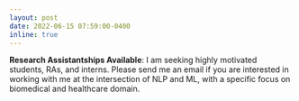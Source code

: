 ```yaml
---
layout: post
date: 2022-06-15 07:59:00-0400
inline: true
---
```



**Research Assistantships Available**: I am seeking highly motivated students, RAs, and interns. Please send me an email if you are interested in working with me at the intersection of NLP and ML, with a specific focus on biomedical and healthcare domain.
